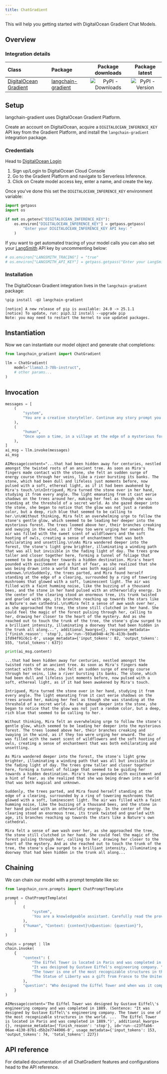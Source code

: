 ```yaml
---
title: ChatGradient
---
```


This will help you getting started with DigitalOcean Gradient Chat Models.

## Overview

### Integration details

| Class | Package | Package downloads | Package latest |
| :--- | :--- | :---: | :---: |
| [DigitalOcean Gradient](https://python.langchain.com/docs/api_reference/llms/langchain_gradient.llms.LangchainGradient/) | [langchain-gradient](https://python.langchain.com/docs/api_reference/langchain-gradient_api_reference/) | ![PyPI - Downloads](https://img.shields.io/pypi/dm/langchain-gradient?style=flat-square&label=%20) | ![PyPI - Version](https://img.shields.io/pypi/v/langchain-gradient?style=flat-square&label=%20) |

## Setup

langchain-gradient uses DigitalOcean Gradient Platform.

Create an account on DigitalOcean, acquire a `DIGITALOCEAN_INFERENCE_KEY` API key from the Gradient Platform, and install the `langchain-gradient` integration package.

### Credentials

Head to [DigitalOcean Login](https://cloud.digitalocean.com/login)

1. Sign up/Login to DigitalOcean Cloud Console
2. Go to the Gradient Platform and navigate to Serverless Inference.
3. Click on Create model access key, enter a name, and create the key.

Once you've done this set the `DIGITALOCEAN_INFERENCE_KEY` environment variable:

```python
import getpass
import os

if not os.getenv("DIGITALOCEAN_INFERENCE_KEY"):
    os.environ["DIGITALOCEAN_INFERENCE_KEY"] = getpass.getpass(
        "Enter your DIGITALOCEAN_INFERENCE_KEY API key: "
    )
```

If you want to get automated tracing of your model calls you can also set your [LangSmith](https://docs.smith.langchain.com/) API key by uncommenting below:

```python
# os.environ["LANGSMITH_TRACING"] = "true"
# os.environ["LANGSMITH_API_KEY"] = getpass.getpass("Enter your LangSmith API key: ")
```

### Installation

The DigitalOcean Gradient integration lives in the `langchain-gradient` package:

```python
%pip install -qU langchain-gradient
```

```output
[notice] A new release of pip is available: 24.0 -> 25.1.1
[notice] To update, run: pip3.12 install --upgrade pip
Note: you may need to restart the kernel to use updated packages.
```

## Instantiation

Now we can instantiate our model object and generate chat completions:

```python
from langchain_gradient import ChatGradient

llm = ChatGradient(
    model="llama3.3-70b-instruct",
    # other params...
)
```

## Invocation

```python
messages = [
    (
        "system",
        "You are a creative storyteller. Continue any story prompt you receive in an engaging and imaginative way.",
    ),
    (
        "human",
        "Once upon a time, in a village at the edge of a mysterious forest, a young girl named Mira found a glowing stone...",
    ),
]
ai_msg = llm.invoke(messages)
ai_msg
```

```output
AIMessage(content="...that had been hidden away for centuries, nestled amongst the twisted roots of an ancient tree. As soon as Mira's fingers made contact with the stone, she felt an sudden surge of energy course through her veins, like a river bursting its banks. The stone, which had been dull and lifeless just moments before, now pulsed with a soft, ethereal light, as if it had been awakened by Mira's touch.\n\nIntrigued, Mira turned the stone over in her hand, studying it from every angle. The light emanating from it cast eerie shadows on the trees around her, making her feel as though she was standing at the threshold of a secret world. As she gazed deeper into the stone, she began to notice that the glow was not just a random color, but a deep, rich blue that seemed to be calling to her.\n\nWithout thinking, Mira felt an overwhelming urge to follow the stone's gentle glow, which seemed to be leading her deeper into the mysterious forest. The trees loomed above her, their branches creaking and swaying in the wind, as if they too were urging her onward. The air was filled with the sweet scent of wildflowers and the soft hooting of owls, creating a sense of enchantment that was both exhilarating and unsettling.\n\nAs Mira wandered deeper into the forest, the stone's light grew brighter, illuminating a winding path that was all but invisible in the fading light of day. The trees grew taller and closer together here, forming a tunnel of foliage that seemed to be guiding her towards a hidden destination. Mira's heart pounded with excitement and a hint of fear, as she realized that she was being drawn into a world that was both magical and unknown.\n\nSuddenly, the trees parted, and Mira found herself standing at the edge of a clearing, surrounded by a ring of towering mushrooms that glowed with a soft, luminescent light. The air was filled with a faint humming noise, like the buzzing of a thousand bees, and the stone in her hand pulsed with an otherworldly energy. In the center of the clearing stood an enormous tree, its trunk twisted and gnarled with age, its branches reaching up towards the stars like a Nature's own cathedral.\n\nMira felt a sense of awe wash over her, as she approached the tree, the stone still clutched in her hand. She could feel the magic of the forest pulsing through her, calling to her, drawing her closer to the heart of the mystery. And as she reached out to touch the trunk of the tree, the stone's glow surged to a brilliant intensity, illuminating a doorway that had been hidden in the trunk all along...", additional_kwargs={}, response_metadata={'finish_reason': 'stop'}, id='run--593a6940-4c76-413b-bed9-1fd94f91c6c1-0', usage_metadata={'input_tokens': 82, 'output_tokens': 555, 'total_tokens': 637})
```

```python
print(ai_msg.content)
```

```output
...that had been hidden away for centuries, nestled amongst the twisted roots of an ancient tree. As soon as Mira's fingers made contact with the stone, she felt an sudden surge of energy course through her veins, like a river bursting its banks. The stone, which had been dull and lifeless just moments before, now pulsed with a soft, ethereal light, as if it had been awakened by Mira's touch.

Intrigued, Mira turned the stone over in her hand, studying it from every angle. The light emanating from it cast eerie shadows on the trees around her, making her feel as though she was standing at the threshold of a secret world. As she gazed deeper into the stone, she began to notice that the glow was not just a random color, but a deep, rich blue that seemed to be calling to her.

Without thinking, Mira felt an overwhelming urge to follow the stone's gentle glow, which seemed to be leading her deeper into the mysterious forest. The trees loomed above her, their branches creaking and swaying in the wind, as if they too were urging her onward. The air was filled with the sweet scent of wildflowers and the soft hooting of owls, creating a sense of enchantment that was both exhilarating and unsettling.

As Mira wandered deeper into the forest, the stone's light grew brighter, illuminating a winding path that was all but invisible in the fading light of day. The trees grew taller and closer together here, forming a tunnel of foliage that seemed to be guiding her towards a hidden destination. Mira's heart pounded with excitement and a hint of fear, as she realized that she was being drawn into a world that was both magical and unknown.

Suddenly, the trees parted, and Mira found herself standing at the edge of a clearing, surrounded by a ring of towering mushrooms that glowed with a soft, luminescent light. The air was filled with a faint humming noise, like the buzzing of a thousand bees, and the stone in her hand pulsed with an otherworldly energy. In the center of the clearing stood an enormous tree, its trunk twisted and gnarled with age, its branches reaching up towards the stars like a Nature's own cathedral.

Mira felt a sense of awe wash over her, as she approached the tree, the stone still clutched in her hand. She could feel the magic of the forest pulsing through her, calling to her, drawing her closer to the heart of the mystery. And as she reached out to touch the trunk of the tree, the stone's glow surged to a brilliant intensity, illuminating a doorway that had been hidden in the trunk all along...
```

## Chaining

We can chain our model with a prompt template like so:

```python
from langchain_core.prompts import ChatPromptTemplate

prompt = ChatPromptTemplate(
    [
        (
            "system",
            'You are a knowledgeable assistant. Carefully read the provided context and answer the user\'s question. If the answer is present in the context, cite the relevant sentence. If not, reply with "Not found in context."',
        ),
        ("human", "Context: {context}\nQuestion: {question}"),
    ]
)

chain = prompt | llm
chain.invoke(
    {
        "context": (
            "The Eiffel Tower is located in Paris and was completed in 1889. "
            "It was designed by Gustave Eiffel's engineering company. "
            "The tower is one of the most recognizable structures in the world. "
            "The Statue of Liberty was a gift from France to the United States."
        ),
        "question": "Who designed the Eiffel Tower and when was it completed?",
    }
)
```

```output
AIMessage(content='The Eiffel Tower was designed by Gustave Eiffel\'s engineering company and was completed in 1889. (Sentence: "It was designed by Gustave Eiffel\'s engineering company. The tower is one of the most recognizable structures in the world. ...  The Eiffel Tower is located in Paris and was completed in 1889.")', additional_kwargs={}, response_metadata={'finish_reason': 'stop'}, id='run--c23ffab6-06ae-4130-87b1-d5b2e7744906-0', usage_metadata={'input_tokens': 153, 'output_tokens': 74, 'total_tokens': 227})
```

## API reference

For detailed documentation of all ChatGradient features and configurations head to the API reference.
